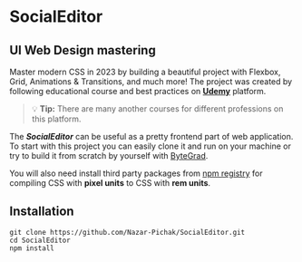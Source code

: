 # SocialEditor

## UI Web Design mastering

Master modern CSS in 2023 by building a beautiful project with Flexbox, Grid, Animations & Transitions, and much more! 
The project was created by following educational course and best practices on **[Udemy](https://www.udemy.com/)** platform.
> :bulb: **Tip:** There are many another courses for different professions on this platform.

The ***SocialEditor*** can be useful as a pretty frontend part of web application.
To start with this project you can easily clone it and run on your machine or try to build it from scratch by yourself with [ByteGrad](https://www.udemy.com/user/bytegrad/).

You will also need install third party packages from [npm registry](https://www.npmjs.com/) for compiling CSS with **pixel units** to CSS with **rem units**.
## Installation

```
git clone https://github.com/Nazar-Pichak/SocialEditor.git
cd SocialEditor
npm install
```
